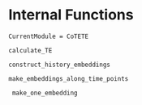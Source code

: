 # Internal Functions

```@meta
CurrentModule = CoTETE
```

```@docs
calculate_TE
```

```@docs
construct_history_embeddings
```

```@docs
make_embeddings_along_time_points
```

```@docs
 make_one_embedding
```
